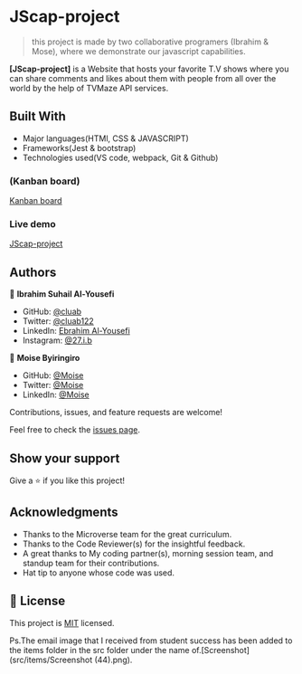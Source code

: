 # JScap-project

> this project is made by two collaborative programers (Ibrahim & Mose), where we demonstrate our javascript capabilities.


**[JScap-project]** is a Website that hosts your favorite T.V shows where you can share comments and likes about them with people from all over the world by the help of TVMaze API services.
## Built With

- Major languages(HTMl, CSS & JAVASCRIPT)
- Frameworks(Jest & bootstrap)
- Technologies used(VS code, webpack, Git & Github)



### (Kanban board)

[Kanban board](https://github.com/Cluab/JScap-project/projects/1)



### Live demo

[JScap-project](https://cluab.github.io/JScap-project/dist/#)

## Authors

👤 **Ibrahim Suhail Al-Yousefi**

- GitHub: [@cluab](https://github.com/Cluab)
- Twitter: [@cluab122](https://twitter.com/cluab122)
- LinkedIn: [Ebrahim Al-Yousefi](https://www.linkedin.com/in/ebrahim-al-yousefi-207808237/)
- Instagram: [@27.i.b](https://www.instagram.com/27.i.b/)

👤 **Moise Byiringiro**

- GitHub: [@Moise ](https://github.com/Moise-code)
- Twitter: [@Moise ](https://twitter.com/cluab122)
- LinkedIn: [@Moise ](https://www.linkedin.com/in/moise-byiringiro-8a8ba4142/)



Contributions, issues, and feature requests are welcome!

Feel free to check the [issues page](https://github.com/Cluab/JScap-project/issues).

## Show your support

Give a ⭐️ if you like this project!

## Acknowledgments

- Thanks to the Microverse team for the great curriculum.
- Thanks to the Code Reviewer(s) for the insightful feedback.
- A great thanks to My coding partner(s), morning session team, and standup team for their contributions.
- Hat tip to anyone whose code was used.

## 📝 License

This project is [MIT](./LICENSE.md) licensed.

Ps.The email image that I received from student success has been added to the items folder in the src folder under the name of.[Screenshot](src/items/Screenshot (44).png).
